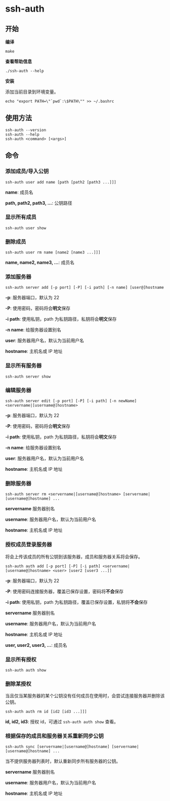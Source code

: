 # ssh-auth

## 开始

**编译**

```shell
make
```

**查看帮助信息**

```shell
./ssh-auth --help
```

**安装**

添加当前目录到环境变量。

```shell
echo "export PATH=\"`pwd`:\$PATH\"" >> ~/.bashrc
```

## 使用方法

```shell
ssh-auth --version
ssh-auth --help
ssh-auth <command> [<args>] 
```

## 命令

### 添加成员/导入公钥

```shell
ssh-auth user add name [path [path2 [path3 ...]]]
```

**name**: 成员名

**path, path2, path3, ...**: 公钥路径

### 显示所有成员

```shell
ssh-auth user show
```

### 删除成员

```shell
ssh-auth user rm name [name2 [name3 ...]]]
```

**name, name2, name3, ...**: 成员名

### 添加服务器

```shell
ssh-auth server add [-p port] [-P] [-i path] [-n name] [user@]hostname
```

**-p**: 服务器端口，默认为 22

**-P**: 使用密码，密码将会**明文**保存

**-i path**: 使用私钥，path 为私钥路径，私钥将会**明文**保存

**-n name**: 给服务器设置别名

**user**: 服务器用户名，默认为当前用户名

**hostname**: 主机名或 IP 地址

### 显示所有服务器

```shell
ssh-auth server show
```

### 编辑服务器

```shell
ssh-auth server edit [-p port] [-P] [-i path] [-n newName] <servername|[username@]hostname>

```

**-p**: 服务器端口，默认为 22

**-P**: 使用密码，密码将会**明文**保存

**-i path**: 使用私钥，path 为私钥路径，私钥将会**明文**保存

**-n name**: 给服务器设置别名

**user**: 服务器用户名，默认为当前用户名

**hostname**: 主机名或 IP 地址

### 删除服务器

```shell
ssh-auth server rm <servername|[username@]hostname> [servername|[username@]hostname] ...
```

**servername** 服务器别名

**username**: 服务器用户名，默认为当前用户名

**hostname**: 主机名或 IP 地址


### 授权成员登录服务器

将会上传该成员的所有公钥到该服务器，成员和服务器关系将会保存。

```shell
ssh-auth auth add [-p port] [-P] [-i path] <servername|[username@]hostname> <user> [user2 [user3 ...]]
```

**-p**: 服务器端口，默认为 22

**-P**: 使用密码连接服务器，覆盖已保存设置，密码将**不会**保存

**-i path**: 使用私钥，path 为私钥路径，覆盖已保存设置，私钥将**不会**保存

**servername** 服务器别名

**username**: 服务器用户名，默认为当前用户名

**hostname**: 主机名或 IP 地址

**user, user2, user3, ...**: 成员名

### 显示所有授权

```shell
ssh-auth auth show
```

### 删除某授权

当且仅当某服务器的某个公钥没有任何成员在使用时，会尝试连接服务器并删除该公钥。

```shell
ssh-auth auth rm id [id2 [id3 ...]]]
```

**id, id2, id3**: 授权 id，可通过 `ssh-auth auth show` 查看。

### 根据保存的成员和服务器关系重新同步公钥

```shell
ssh-auth sync [servername|[username@]hostname] [servername|[username@]hostname] ...
```

当不提供服务器列表时，默认重新同步所有服务器的公钥。

**servername** 服务器别名

**username**: 服务器用户名，默认为当前用户名

**hostname**: 主机名或 IP 地址
